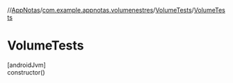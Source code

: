 //[AppNotas](../../../index.md)/[com.example.appnotas.volumenestres](../index.md)/[VolumeTests](index.md)/[VolumeTests](-volume-tests.md)

# VolumeTests

[androidJvm]\
constructor()
